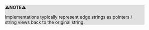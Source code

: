 <div style="margin:2em; background-color: #e0e0e0;">

<strong>⚠️NOTE️️️⚠️</strong>

Implementations typically represent edge strings as pointers / string views back to the original string.
</div>

